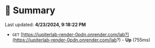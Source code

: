 # 📖 Summary
Last updated: **4/23/2024, 9:18:22 PM**

- `GET` [https://jupiterlab-render-0pdn.onrender.com/lab?](https://jupiterlab-render-0pdn.onrender.com/lab?) - **Up** (755ms)
